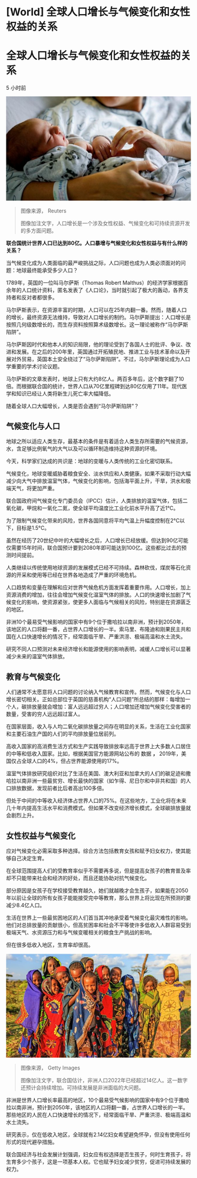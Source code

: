 # [World] 全球人口增长与气候变化和女性权益的关系

#  全球人口增长与气候变化和女性权益的关系

5 小时前

![Baby in mother's arms](_127678349_p0dgh12s.jpg)

> 图像来源，  Reuters
>
> 图像加注文字，人口增长是一个涉及女性权益、气候变化和可持续资源开发的多方面问题。

**联合国统计世界人口已达到80亿。人口暴增与气候变化和女性权益与有什么样的关系？**

当气候变化成为人类面临的最严峻挑战之际，人口问题也成为人类必须面对的问题：地球最终能承受多少人口？

1789年，英国的一位叫马尔萨斯（Thomas Robert Malthus）的经济学家根据百余年的人口统计资料，匿名发表了《人口论》，当时就引起了极大的轰动，各界支持者和反对者都很多。

马尔萨斯表示，在资源丰富的时期，人口可以在25年内翻一番。然而，随着人口的增长，最终资源无法维持，导致对人口增长的制约。马尔萨斯提出：人口增长是按照几何级数增长的，而生存资料按照算术级数增长。这一理论被称作“马尔萨斯陷阱”。

马尔萨斯因时代和他本人的知识局限，他的理论受到了各国人士的批评、争议、改进和发展。在之后的200年里，英国通过开拓殖民地、推进工业与技术革命以及开展对外贸易，英国本土安全绕过了“马尔萨斯陷阱”。不过，马尔萨斯理论成为人口学重要的学术讨论议题。

马尔萨斯的文章发表时，地球上只有大约8亿人。两百多年后，这个数字翻了10倍。而根据联合国的统计，世界人口从70亿里程碑到达80亿仅用了11年。现代医学和知识已经让人类将新生儿死亡率大幅降低。

随着全球人口大幅增长，人类是否会遇到“马尔萨斯陷阱”？

##  气候变化与人口

地球之所以适应人类生存，最基本的条件是有着适合人类生存所需要的气候资源，水，含足够比例氧气的大气以及可以循环制造维持这种资源的环境。

今天，科学家们达成的共识是：地球的变暖与人类传统的工业化密切联系。

气候变化，地球变暖威胁着粮食安全、淡水供应和人类健康。如果不采取行动大幅减少向大气中排放温室气体，气候变化的影响，包括海平面上升，干旱，洪水和极端天气，将更加严重。

联合国政府间气候变化专门委员会（IPCC）估计，人类排放的温室气体，包括二氧化碳，甲烷和一氧化二氮，使全球平均温度比工业化前水平升高了近1°C。

为了限制气候变化带来的风险，世界各国同意将平均气温上升幅度控制在2°C以下，目标是1.5°C。

虽然在经历了20世纪中叶的大幅增长之后，人口增长已经放缓。但达到90亿可能仅需要15年时间，联合国预计要到2080年即可能达到100亿。这些都比过去的预测时间提前。

人类继续以传统使用地球资源的发展模式已经不可持续。森林砍伐，煤炭等石化资源的开采和使用等已经在世界各地造成了严重的环境危机。

人口趋势和变量在理解和应对世界气候危机方面发挥着重要作用。人口增长，加上资源消费的增加，往往会增加气候变化温室气体的排放。人口的快速增长加剧了气候变化的影响，使资源紧张，使更多人面临与气候相关的风险，特别是在资源匮乏的地区。

非洲10个最易受气候影响的国家中有9个位于撒哈拉以南非洲，预计到2050年，该地区的人口将翻一番，占世界人口增长的一半。索马里、布隆迪和刚果民主共和国在人口快速增长的情况下，经常面临干旱、严重洪涝、极端高温和水土流失。

研究不同人口预测对未来经济增长和能源使用的影响表明，减缓人口增长可以显著减少未来的温室气体排放。


##  教育与气候变化

人们通常不太愿意将人口问题的讨论纳入气候教育和宣传。然而，气候变化与人口增长密切相关。正如总部位于英国的慈善机构“人口问题”所总结的那样：每增加一个人，碳排放量就会增加：富人远远超过穷人；人口增加还增加气候变化受害者的数量，受害的穷人远远超过富人。

在国家层面，收入与人均二氧化碳排放量之间存在明显的关系，生活在工业化国家和主要石油生产国的人们的平均排放量位居前列。

高收入国家的高消费生活方式和生产实践导致排放率远高于世界上大多数人口居住的中等和低收入国家。比如，根据美国官方能源网站公布的 数据  **，** 2019年，美国仅占全球人口的4%，但占世界能源使用的17%。

温室气体排放研究组织对比了生活在美国、澳大利亚和加拿大的人们的碳足迹和撒哈拉以南非洲一些最贫穷、增长最快的国家（如乍得、尼日尔和中非共和国）的人口排放数据，发现前者比后者高出100多倍。

但处于中间的中等收入经济体占世界人口的75%。在这些地方，工业化将在未来几十年内提高生活水平和消费模式。但如果不改变经济增长模式，全球碳排放量就会剧烈上升。

##  女性权益与气候变化

应对气候变化必需采取多种选择。综合方法包括教育女孩和赋予妇女权力，使其能够自己决定生育。

在全球范围提高人们的受教育率似乎不需要再多说，但是提高女孩子的教育普及率却不只能带来社会和经济的好处，而且还能协助对抗气候变化。

部分原因是女孩子在学校接受教育越久，她们就越晚才会生孩子，如果能在2050年以前让全球的所有女孩子能能接受完中等教育，那么世界上将比现在所预测的要减少8.4亿人口。

生活在世界上一些最贫困地区的人们首当其冲地承受着气候变化最灾难性的影响。他们对总排放量的贡献很小，但高贫困率和社会不平等使许多低收入人群容易受到极端天气、水资源压力和与气候变暖相关的粮食生产挑战的影响。

但在很多低收入地区，生育率却很高。

![非洲女孩](_100123864_5f9a1209-e56d-4667-be4e-9e5d639eb4b4.jpg)

> 图像来源，  Getty Images
>
> 图像加注文字，联合国估计，非洲人口2022年已经超过14亿人。这一数字还预计会持续增加。可持续发展是非洲面临的大问题。

非洲是世界人口增长率最高的地区，10个最易受气候影响的国家中有9个位于撒哈拉以南非洲，预计到2050年，该地区的人口将翻一番，占世界人口增长的一半。那些地区的人民在人口快速增长的情况下，经常面临干旱、严重洪涝、极端高温和水土流失。

研究表示，仅在低收入地区，全球就有2.14亿妇女希望避免怀孕，但没有使用任何形式的现代避孕措施。

联合国经济与社会发展计划强调，妇女应有权选择是否生孩子，何时生育孩子，将生育多少个孩子，这是一项基本人权。它也赋予妇女减少贫穷，促进可持续发展的权力。


